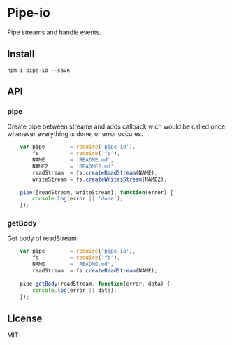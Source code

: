 Pipe-io
=========
Pipe streams and handle events.

## Install

```
npm i pipe-io --save
```

## API

### pipe
Create pipe between streams and adds callback wich would 
be called once whenever everything is done, or error occures.

```js
    var pipe        = require('pipe-io'),
        fs          = require('fs'),
        NAME        = 'README.md',
        NAME2       = 'README2.md',
        readStream  = fs.createReadStream(NAME),
        writeStream = fs.createWritesStream(NAME2);
    
    pipe([readStream, writeStream], function(error) {
        console.log(error || 'done');
    });
```

### getBody
Get body of readStream

```js
    var pipe        = require('pipe-io'),
        fs          = require('fs'),
        NAME        = 'README.md',
        readStream  = fs.createReadStream(NAME);
    
    pipe.getBody(readStream, function(error, data) {
        console.log(error || data);
    });
```

## License
MIT
